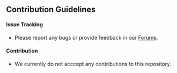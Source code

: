 
## Contribution Guidelines

#### Issue Tracking

- Please report any bugs or provide feedback in our [Forums](https://forums.developer.nvidia.com/c/omniverse/simulation/69).

#### Contribution

- We currently do not acccept any contributions to this repository.
